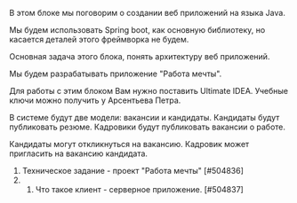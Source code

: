 В этом блоке мы поговорим о создании веб приложений на языка Java.

Мы будем использовать Spring boot, как основную библиотеку, но касается деталей этого фреймворка не будем.

Основная задача этого блока, понять архитектуру веб приложений.

Мы будем разрабатывать приложение "Работа мечты".

Для работы с этим блоком Вам нужно поставить Ultimate IDEA. Учебные ключи можно получить у Арсентьева Петра.

В системе будут две модели: вакансии и кандидаты. Кандидаты будут публиковать резюме. Кадровики будут публиковать вакансии о работе.

Кандидаты могут откликнуться на вакансию. Кадровик может пригласить на вакансию кандидата.

1. Техническое задание - проект "Работа мечты" [#504836]
2. 1. Что такое клиент - серверное приложение. [#504837]
